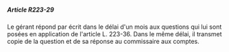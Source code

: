 ##### Article R223-29

Le gérant répond par écrit dans le délai d'un mois aux questions qui lui sont posées en application de l'article L. 223-36. Dans le même délai, il transmet copie de la question et de sa réponse au commissaire aux comptes.

